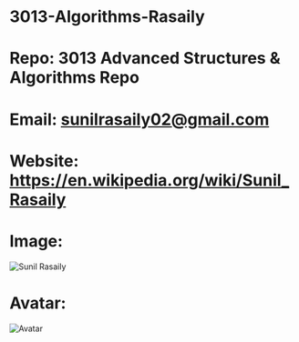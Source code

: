 # 3013-Algorithms-Rasaily
# Repo: 3013 Advanced Structures & Algorithms Repo
# Email: sunilrasaily02@gmail.com
# Website: https://en.wikipedia.org/wiki/Sunil_Rasaily
# Image:
![Sunil Rasaily](https://cs.msutexas.edu/~griffin/zcloud/zcloud-files/Rasaily_200px.png)
# Avatar:
![Avatar](https://cs.msutexas.edu/~griffin/zcloud-files/Rasaily_avatar.png)
